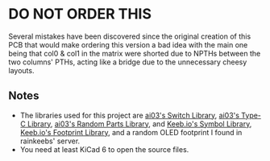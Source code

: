 # DO NOT ORDER THIS

Several mistakes have been discovered since the original creation of this PCB that would make ordering this version a bad idea with the main one being that col0 & col1 in the matrix were shorted due to NPTHs between the two columns' PTHs, acting like a bridge due to the unnecessary cheesy layouts.

## Notes

- The libraries used for this project are [ai03's Switch Library](https://github.com/ai03-2725/MX_Alps_Hybrid), [ai03's Type-C Library](https://github.com/ai03-2725/Type-C.pretty), [ai03's Random Parts Library](https://github.com/ai03-2725/random-keyboard-parts.pretty), and [Keeb.io's Symbol Library](https://github.com/keebio/keebio-components), [Keeb.io's Footprint Library](https://github.com/keebio/Keebio-Parts.pretty), and a random OLED footprint I found in rainkeebs' server.
- You need at least KiCad 6 to open the source files.
